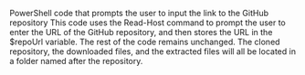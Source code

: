 PowerShell code that prompts the user to input the link to the GitHub repository
This code uses the Read-Host command to prompt the user to enter the URL of the GitHub repository, and then stores the URL in the $repoUrl variable. The rest of the code remains unchanged. The cloned repository, the downloaded files, and the extracted files will all be located in a folder named after the repository.
